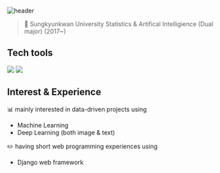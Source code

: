 ![header](https://capsule-render.vercel.app/api?type=Waving&color=timeGradient&height=200&section=header&text=SeoYoung's&nbsp;Data&nbsp;Analysis&nbsp;projects&fontSize=50)
> :love_letter: Sungkyunkwan University 
> Statistics &
> Artifical Intelligience (Dual major) (2017~)

## Tech tools

<img src="https://img.shields.io/badge/R-276DC3?style=flat-square&logo=R&logoColor=white"/></a>
<img src="https://img.shields.io/badge/Python-3766AB?style=flat-square&logo=Python&logoColor=white"/></a>

## Interest & Experience
:bar_chart: mainly interested in data-driven projects using
- Machine Learning 
- Deep Learning (both image & text)
 
:pencil2: having short web programming experiences using
- Django web framework
